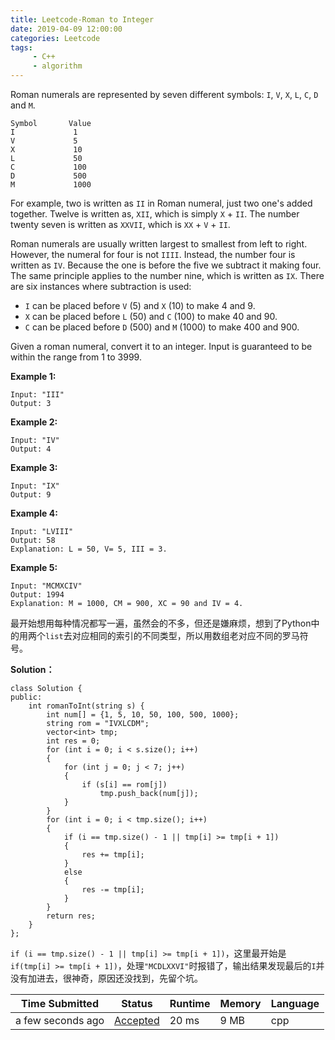 ```yaml
---
title: Leetcode-Roman to Integer
date: 2019-04-09 12:00:00
categories: Leetcode
tags:
     - C++
     - algorithm
---
```


Roman numerals are represented by seven different symbols: `I`, `V`, `X`, `L`, `C`, `D` and `M`.

<!-- more -->

```
Symbol       Value
I             1
V             5
X             10
L             50
C             100
D             500
M             1000
```

For example, two is written as `II` in Roman numeral, just two one's added together. Twelve is written as, `XII`, which is simply `X` + `II`. The number twenty seven is written as `XXVII`, which is `XX` + `V` + `II`.

Roman numerals are usually written largest to smallest from left to right. However, the numeral for four is not `IIII`. Instead, the number four is written as `IV`. Because the one is before the five we subtract it making four. The same principle applies to the number nine, which is written as `IX`. There are six instances where subtraction is used:

- `I` can be placed before `V` (5) and `X` (10) to make 4 and 9. 
- `X` can be placed before `L` (50) and `C` (100) to make 40 and 90. 
- `C` can be placed before `D` (500) and `M` (1000) to make 400 and 900.

Given a roman numeral, convert it to an integer. Input is guaranteed to be within the range from 1 to 3999.

**Example 1:**

```
Input: "III"
Output: 3
```

**Example 2:**

```
Input: "IV"
Output: 4
```

**Example 3:**

```
Input: "IX"
Output: 9
```

**Example 4:**

```
Input: "LVIII"
Output: 58
Explanation: L = 50, V= 5, III = 3.
```

**Example 5:**

```
Input: "MCMXCIV"
Output: 1994
Explanation: M = 1000, CM = 900, XC = 90 and IV = 4.
```

最开始想用每种情况都写一遍，虽然会的不多，但还是嫌麻烦，想到了Python中的用两个`list`去对应相同的索引的不同类型，所以用数组老对应不同的罗马符号。

**Solution：**

```
class Solution {
public:
    int romanToInt(string s) {
        int num[] = {1, 5, 10, 50, 100, 500, 1000};
        string rom = "IVXLCDM";
        vector<int> tmp;
        int res = 0;
        for (int i = 0; i < s.size(); i++)
        {
            for (int j = 0; j < 7; j++)
            {
                if (s[i] == rom[j])
                    tmp.push_back(num[j]);
            }
        }
        for (int i = 0; i < tmp.size(); i++)
        {
            if (i == tmp.size() - 1 || tmp[i] >= tmp[i + 1])
            {
                res += tmp[i];
            }
            else
            {
                res -= tmp[i];
            }
        }
        return res;
    }
};
```

`if (i == tmp.size() - 1 || tmp[i] >= tmp[i + 1])`，这里最开始是`if(tmp[i] >= tmp[i + 1])`，处理`"MCDLXXVI"`时报错了，输出结果发现最后的`I`并没有加进去，很神奇，原因还没找到，先留个坑。

| Time Submitted    | Status                                                       | Runtime | Memory | Language |
| ----------------- | ------------------------------------------------------------ | ------- | ------ | -------- |
| a few seconds ago | [Accepted](https://leetcode.com/submissions/detail/218498486/) | 20 ms   | 9 MB   | cpp      |

